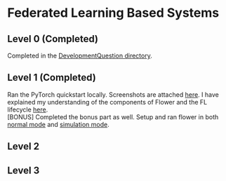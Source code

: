 # Federated Learning Based Systems

## Level 0 (Completed)
Completed in the [DevelopmentQuestion directory](../DevelopmentQuestion).

## Level 1 (Completed)

Ran the PyTorch quickstart locally. Screenshots are attached [here](Level1/screenshots). I have explained my understanding of the components of Flower and the FL lifecycle [here](Level1/Write-up.md).  
[BONUS] Completed the bonus part as well. Setup and ran flower in both [normal mode](Level1/screenshots/2.png) and [simulation mode](Level1/screenshots/Bonus.png).

## Level 2



## Level 3